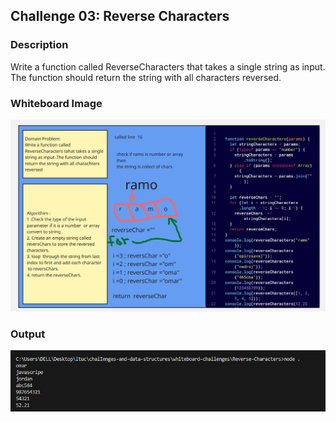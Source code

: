 ## Challenge 03: Reverse Characters

### Description
Write a function called ReverseCharacters that takes a single string as input. The function should return the string with all characters reversed.

### Whiteboard Image
![Reverse Characters](Reverse%20Characters.jpg)
### Output 
![Output](Output.jpg)
